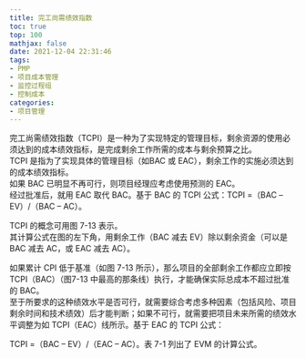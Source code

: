 ```yaml
---
title: 完工尚需绩效指数
toc: true
top: 100
mathjax: false
date: 2021-12-04 22:31:46
tags:
- PMP
- 项目成本管理
- 监控过程组
- 控制成本
categories:
- 项目管理
---
```

完工尚需绩效指数（TCPI）是一种为了实现特定的管理目标，剩余资源的使用必须达到的成本绩效指标，是完成剩余工作所需的成本与剩余预算之比。  
TCPI 是指为了实现具体的管理目标（如BAC 或 EAC），剩余工作的实施必须达到的成本绩效指标。  
如果 BAC 已明显不再可行，则项目经理应考虑使用预测的 EAC。  
经过批准后，就用 EAC 取代 BAC。基于 BAC 的 TCPI 公式：TCPI =（BAC –EV）/（BAC – AC）。

TCPI 的概念可用图 7-13 表示。  
其计算公式在图的左下角，用剩余工作（BAC 减去 EV）除以剩余资金（可以是 BAC 减去 AC，或 EAC 减去 AC）。

如果累计 CPI 低于基准（如图 7-13 所示），那么项目的全部剩余工作都应立即按 TCPI（BAC）（图7-13 中最高的那条线）执行，才能确保实际总成本不超过批准的 BAC。  
至于所要求的这种绩效水平是否可行，就需要综合考虑多种因素（包括风险、项目剩余时间和技术绩效）后才能判断；如果不可行，就需要把项目未来所需的绩效水平调整为如 TCPI（EAC）线所示。基于 EAC 的 TCPI 公式：

TCPI =（BAC – EV）/（EAC – AC）。表 7-1 列出了 EVM 的计算公式。
